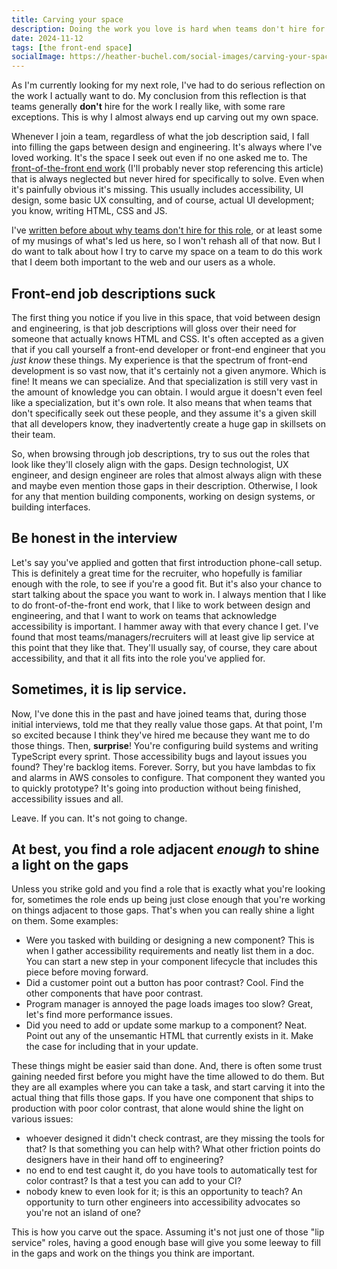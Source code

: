 ```yaml
---
title: Carving your space
description: Doing the work you love is hard when teams don't hire for it.
date: 2024-11-12
tags: [the front-end space]
socialImage: https://heather-buchel.com/social-images/carving-your-space.png
---
```


As I'm currently looking for my next role, I've had to do serious reflection on the work I actually want to do. My conclusion from this reflection is that teams generally **don't** hire for the work I really like, with some rare exceptions. This is why I almost always end up carving out my own space.

Whenever I join a team, regardless of what the job description said, I fall into filling the gaps between design and engineering. It's always where I've loved working. It's the space I seek out even if no one asked me to. The [front-of-the-front end work](https://bradfrost.com/blog/post/front-of-the-front-end-and-back-of-the-front-end-web-development/) (I'll probably never stop referencing this article) that is always neglected but never hired for specifically to solve. Even when it's painfully obvious it's missing. This usually includes accessibility, UI design, some basic UX consulting, and of course, actual UI development; you know, writing HTML, CSS and JS.

I've [written before about why teams don't hire for this role](/blog/2023/10/why-your-web-design-sucks/), or at least some of my musings of what's led us here, so I won't rehash all of that now. But I do want to talk about how I try to carve my space on a team to do this work that I deem both important to the web and our users as a whole.

## Front-end job descriptions suck

The first thing you notice if you live in this space, that void between design and engineering, is that job descriptions will gloss over their need for someone that actually knows HTML and CSS. It's often accepted as a given that if you call yourself a front-end developer or front-end engineer that you *just know* these things. My experience is that the spectrum of front-end development is so vast now, that it's certainly not a given anymore. Which is fine! It means we can specialize. And that specialization is still very vast in the amount of knowledge you can obtain. I would argue it doesn't even feel like a specialization, but it's own role. It also means that when teams that don't specifically seek out these people, and they assume it's a given skill that all developers know, they inadvertently create a huge gap in skillsets on their team.

So, when browsing through job descriptions, try to sus out the roles that look like they'll closely align with the gaps. Design technologist, UX engineer, and design engineer are roles that almost always align with these and maybe even mention those gaps in their description. Otherwise, I look for any that mention building components, working on design systems, or building interfaces.

## Be honest in the interview

Let's say you've applied and gotten that first introduction phone-call setup. This is definitely a great time for the recruiter, who hopefully is familiar enough with the role, to see if you're a good fit. But it's also your chance to start talking about the space you want to work in. I always mention that I like to do front-of-the-front end work, that I like to work between design and engineering, and that I want to work on teams that acknowledge accessibility is important. I hammer away with that every chance I get. I've found that most teams/managers/recruiters will at least give lip service at this point that they like that. They'll usually say, of course, they care about accessibility, and that it all fits into the role you've applied for.

## Sometimes, it is lip service.

Now, I've done this in the past and have joined teams that, during those initial interviews, told me that they really value those gaps. At that point, I'm so excited because I think they've hired me because they want me to do those things. Then, **surprise**! You're configuring build systems and writing TypeScript every sprint. Those accessibility bugs and layout issues you found? They're backlog items. Forever. Sorry, but you have lambdas to fix and alarms in AWS consoles to configure. That component they wanted you to quickly prototype? It's going into production without being finished, accessibility issues and all.

Leave. If you can. It's not going to change.

## At best, you find a role adjacent _enough_ to shine a light on the gaps

Unless you strike gold and you find a role that is exactly what you're looking for, sometimes the role ends up being just close enough that you're working on things adjacent to those gaps. That's when you can really shine a light on them. Some examples:

- Were you tasked with building or designing a new component? This is when I gather accessibility requirements and neatly list them in a doc. You can start a new step in your component lifecycle that includes this piece before moving forward.
- Did a customer point out a button has poor contrast? Cool. Find the other components that have poor contrast.
- Program manager is annoyed the page loads images too slow? Great, let's find more performance issues.
- Did you need to add or update some markup to a component? Neat. Point out any of the unsemantic HTML that currently exists in it. Make the case for including that in your update. 

These things might be easier said than done. And, there is often some trust gaining needed first before you might have the time allowed to do them. But they are all examples where you can take a task, and start carving it into the actual thing that fills those gaps. If you have one component that ships to production with poor color contrast, that alone would shine the light on various issues:

- whoever designed it didn't check contrast, are they missing the tools for that? Is that something you can help with? What other friction points do designers have in their hand off to engineering?
- no end to end test caught it, do you have tools to automatically test for color contrast? Is that a test you can add to your CI?
- nobody knew to even look for it; is this an opportunity to teach? An opportunity to turn other engineers into accessibility advocates so you're not an island of one?

This is how you carve out the space. Assuming it's not just one of those "lip service" roles, having a good enough base will give you some leeway to fill in the gaps and work on the things you think are important.